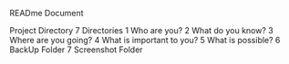 READme Document 

Project Directory 
 7 Directories 
1 Who are you?
2 What do you know?
3 Where are you going? 
4 What is important to you?
5 What is possible?
6 BackUp Folder 
7 Screenshot Folder 

